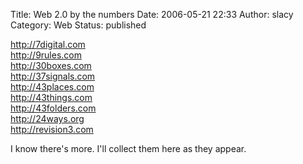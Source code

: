 Title: Web 2.0 by the numbers
Date: 2006-05-21 22:33
Author: slacy
Category: Web
Status: published

<http://7digital.com>  
<http://9rules.com>  
<http://30boxes.com>  
<http://37signals.com>  
<http://43places.com>  
<http://43things.com>  
<http://43folders.com>  
<http://24ways.org>  
<http://revision3.com>

I know there's more. I'll collect them here as they appear.
